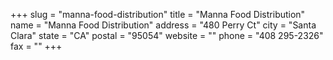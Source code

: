 +++
slug = "manna-food-distribution"
title = "Manna Food Distribution"
name = "Manna Food Distribution"
address = "480 Perry Ct"
city = "Santa Clara"
state = "CA"
postal = "95054"
website = ""
phone = "408 295-2326"
fax = ""
+++
